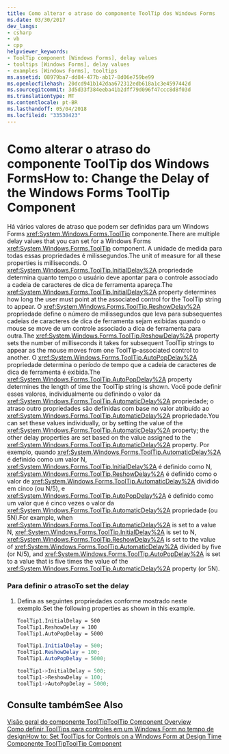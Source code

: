 ```yaml
---
title: Como alterar o atraso do componente ToolTip dos Windows Forms
ms.date: 03/30/2017
dev_langs:
- csharp
- vb
- cpp
helpviewer_keywords:
- ToolTip component [Windows Forms], delay values
- tooltips [Windows Forms], delay values
- examples [Windows Forms], tooltips
ms.assetid: 08979ba7-dd84-477b-ab17-8d06e759be99
ms.openlocfilehash: 20dcd941b142daa672312edb618a1c3e4597442d
ms.sourcegitcommit: 3d5d33f384eeba41b2dff79d096f47ccc8d8f03d
ms.translationtype: MT
ms.contentlocale: pt-BR
ms.lasthandoff: 05/04/2018
ms.locfileid: "33530423"
---
```

# <a name="how-to-change-the-delay-of-the-windows-forms-tooltip-component"></a><span data-ttu-id="4e582-102">Como alterar o atraso do componente ToolTip dos Windows Forms</span><span class="sxs-lookup"><span data-stu-id="4e582-102">How to: Change the Delay of the Windows Forms ToolTip Component</span></span>
<span data-ttu-id="4e582-103">Há vários valores de atraso que podem ser definidas para um Windows Forms <xref:System.Windows.Forms.ToolTip> componente.</span><span class="sxs-lookup"><span data-stu-id="4e582-103">There are multiple delay values that you can set for a Windows Forms <xref:System.Windows.Forms.ToolTip> component.</span></span> <span data-ttu-id="4e582-104">A unidade de medida para todas essas propriedades é milissegundos.</span><span class="sxs-lookup"><span data-stu-id="4e582-104">The unit of measure for all these properties is milliseconds.</span></span> <span data-ttu-id="4e582-105">O <xref:System.Windows.Forms.ToolTip.InitialDelay%2A> propriedade determina quanto tempo o usuário deve apontar para o controle associado a cadeia de caracteres de dica de ferramenta apareça.</span><span class="sxs-lookup"><span data-stu-id="4e582-105">The <xref:System.Windows.Forms.ToolTip.InitialDelay%2A> property determines how long the user must point at the associated control for the ToolTip string to appear.</span></span> <span data-ttu-id="4e582-106">O <xref:System.Windows.Forms.ToolTip.ReshowDelay%2A> propriedade define o número de milissegundos que leva para subsequentes cadeias de caracteres de dica de ferramenta sejam exibidas quando o mouse se move de um controle associado a dica de ferramenta para outra.</span><span class="sxs-lookup"><span data-stu-id="4e582-106">The <xref:System.Windows.Forms.ToolTip.ReshowDelay%2A> property sets the number of milliseconds it takes for subsequent ToolTip strings to appear as the mouse moves from one ToolTip-associated control to another.</span></span> <span data-ttu-id="4e582-107">O <xref:System.Windows.Forms.ToolTip.AutoPopDelay%2A> propriedade determina o período de tempo que a cadeia de caracteres de dica de ferramenta é exibida.</span><span class="sxs-lookup"><span data-stu-id="4e582-107">The <xref:System.Windows.Forms.ToolTip.AutoPopDelay%2A> property determines the length of time the ToolTip string is shown.</span></span> <span data-ttu-id="4e582-108">Você pode definir esses valores, individualmente ou definindo o valor da <xref:System.Windows.Forms.ToolTip.AutomaticDelay%2A> propriedade; o atraso outro propriedades são definidas com base no valor atribuído ao <xref:System.Windows.Forms.ToolTip.AutomaticDelay%2A> propriedade.</span><span class="sxs-lookup"><span data-stu-id="4e582-108">You can set these values individually, or by setting the value of the <xref:System.Windows.Forms.ToolTip.AutomaticDelay%2A> property; the other delay properties are set based on the value assigned to the <xref:System.Windows.Forms.ToolTip.AutomaticDelay%2A> property.</span></span> <span data-ttu-id="4e582-109">Por exemplo, quando <xref:System.Windows.Forms.ToolTip.AutomaticDelay%2A> é definido como um valor N, <xref:System.Windows.Forms.ToolTip.InitialDelay%2A> é definido como N, <xref:System.Windows.Forms.ToolTip.ReshowDelay%2A> é definido como o valor de <xref:System.Windows.Forms.ToolTip.AutomaticDelay%2A> dividido em cinco (ou N/5), e <xref:System.Windows.Forms.ToolTip.AutoPopDelay%2A> é definido como um valor que é cinco vezes o valor da <xref:System.Windows.Forms.ToolTip.AutomaticDelay%2A> propriedade (ou 5N).</span><span class="sxs-lookup"><span data-stu-id="4e582-109">For example, when <xref:System.Windows.Forms.ToolTip.AutomaticDelay%2A> is set to a value N, <xref:System.Windows.Forms.ToolTip.InitialDelay%2A> is set to N, <xref:System.Windows.Forms.ToolTip.ReshowDelay%2A> is set to the value of <xref:System.Windows.Forms.ToolTip.AutomaticDelay%2A> divided by five (or N/5), and <xref:System.Windows.Forms.ToolTip.AutoPopDelay%2A> is set to a value that is five times the value of the <xref:System.Windows.Forms.ToolTip.AutomaticDelay%2A> property (or 5N).</span></span>  
  
### <a name="to-set-the-delay"></a><span data-ttu-id="4e582-110">Para definir o atraso</span><span class="sxs-lookup"><span data-stu-id="4e582-110">To set the delay</span></span>  
  
1.  <span data-ttu-id="4e582-111">Defina as seguintes propriedades conforme mostrado neste exemplo.</span><span class="sxs-lookup"><span data-stu-id="4e582-111">Set the following properties as shown in this example.</span></span>  
  
    ```vb  
    ToolTip1.InitialDelay = 500  
    ToolTip1.ReshowDelay = 100  
    ToolTip1.AutoPopDelay = 5000  
    ```  
  
    ```csharp  
    ToolTip1.InitialDelay = 500;  
    ToolTip1.ReshowDelay = 100;  
    ToolTip1.AutoPopDelay = 5000;  
    ```  
  
    ```cpp  
    toolTip1->InitialDelay = 500;  
    toolTip1->ReshowDelay = 100;  
    toolTip1->AutoPopDelay = 5000;  
    ```  
  
## <a name="see-also"></a><span data-ttu-id="4e582-112">Consulte também</span><span class="sxs-lookup"><span data-stu-id="4e582-112">See Also</span></span>  
 [<span data-ttu-id="4e582-113">Visão geral do componente ToolTip</span><span class="sxs-lookup"><span data-stu-id="4e582-113">ToolTip Component Overview</span></span>](../../../../docs/framework/winforms/controls/tooltip-component-overview-windows-forms.md)  
 [<span data-ttu-id="4e582-114">Como definir ToolTips para controles em um Windows Form no tempo de design</span><span class="sxs-lookup"><span data-stu-id="4e582-114">How to: Set ToolTips for Controls on a Windows Form at Design Time</span></span>](../../../../docs/framework/winforms/controls/how-to-set-tooltips-for-controls-on-a-windows-form-at-design-time.md)  
 [<span data-ttu-id="4e582-115">Componente ToolTip</span><span class="sxs-lookup"><span data-stu-id="4e582-115">ToolTip Component</span></span>](../../../../docs/framework/winforms/controls/tooltip-component-windows-forms.md)
